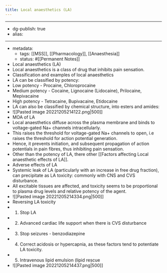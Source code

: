 ```yaml
---
title: Local anaesthetics (LA)
---
```


- --
- dg-publish: true
- alias:
- --
- metadata:
	- tags: [[MSS]], [[Pharmacology]], [[Anaesthesia]]
	- status: #[[Permanent Notes]]
- Local anaesthetics (LA)
- Local anaesthetics is a class of drug that inhibits pain sensation.
- Classification and examples of local anaesthetics
- LA can be classified by potency:
- Low potency - Procaine, Chloroprocaine
- Medium potency - Cocaine, Lignocaine (Lidocaine), Prilocaine, Mepivacaine
- High potency - Tetracaine, Bupivacaine, Etidocaine
- LA can also be classified by chemical structure, into esters and amides:
- ![[Pasted image 20221205214122.png|500]]
- MOA of LA
- Local anaesthetics diffuse across the plasma membrane and binds to voltage-gated Na+ channels intracellularly.
- This raises the threshold for voltage-gated Na+ channels to open, i.e raises the threshold for action potential generation.
- Hence, it prevents initiation, and subsequent propagation of action potentials in pain fibres, thus inhibiting pain sensation.
- Other than the potency of LA, there other [[Factors affecting Local anaesthetic effects of LA]].
- Adverse effects of LA
- Systemic leak of LA (particularly with an increase in free drug fraction), can precipitate as LA toxicity: commonly with CNS and CVS disturbance.
- All excitable tissues are affected, and toxicity seems to be proportional to plasma drug levels and relative potency of the agent.
- ![[Pasted image 20221205214334.png|500]]
- Reversing LA toxicity
- 1. Stop LA
- 2. Advanced cardiac life support when there is CVS disturbance
- 3. Stop seizures - benzodiazepine
- 4. Correct acidosis or hypercapnia, as these factors tend to potentiate LA toxicity.
- 5. Intravenous lipid emulsion (lipid rescue
- ![[Pasted image 20221205214437.png|500]]